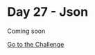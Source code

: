 # Day 27 - Json

Coming soon

[Go to the Challenge](https://github.com/estebansolo/Python30/blob/master/docs/Day%2027%20-%20Json/exercise.py)